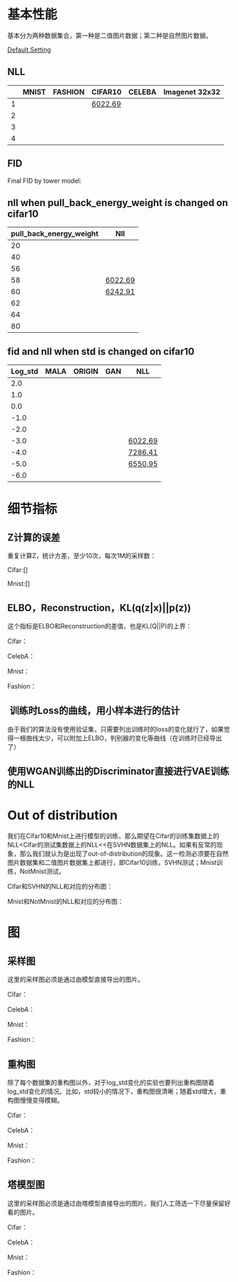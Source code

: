 # 基本性能

基本分为两种数据集合，第一种是二值图片数据；第二种是自然图片数据。

[Default Setting](http://mlserver.ipwx.me:7897/5dd4d25942d74cd7474dc054/)

## NLL

|      | MNIST | FASHION | CIFAR10                                                      | CELEBA | Imagenet 32x32 |
| ---- | :---: | ------- | ------------------------------------------------------------ | ------ | -------------- |
| 1    |       |         | [6022.69](http://mlserver.ipwx.me:7897/5dd4d25942d74cd7474dc054/) |        |                |
| 2    |       |         |                                                              |        |                |
| 3    |       |         |                                                              |        |                |
| 4    |       |         |                                                              |        |                |

## FID

Final FID by tower model:



## nll when pull_back_energy_weight is changed on cifar10

| pull_back_energy_weight | Nll                                                          |
| ----------------------- | ------------------------------------------------------------ |
| 20                      |                                                              |
| 40                      |                                                              |
| 56                      |                                                              |
| 58                      | [6022.69](http://mlserver.ipwx.me:7897/5dd4d25942d74cd7474dc054/) |
| 60                      | [6242.91](http://mlserver.ipwx.me:7897/5dd7844f9eb234c36e4dbfe2/) |
| 62                      |                                                              |
| 64                      |                                                              |
| 80                      |                                                              |



## fid and nll when std is changed on cifar10

| Log_std |  MALA  |  ORIGIN | GAN  | NLL |
| ------- | ---- | ---- | ------ | ------- |
| 2.0     |      |      |        |  |
| 1.0   |      |      |        |  |
| 0.0    |      |      |        |  |
| -1.0 |      |      |  |  |
| -2.0   |      |      |        |  |
| -3.0  |      |      |        | [6022.69](http://mlserver.ipwx.me:7897/5dd4d25942d74cd7474dc054/) |
| -4.0   |      |      |        | [7286.41](http://mlserver.ipwx.me:7897/5dd4d2859eb234c36e4dbfe1/) |
| -5.0   |      |      |        | [6550.95](http://mlserver.ipwx.me:7897/5dd3bddbf9a08f4f544dc055/) |
| -6.0 |      |      |        |  |



# 细节指标

## Z计算的误差

重复计算Z，统计方差，至少10次，每次1M的采样数：

Cifar:[]



Mnist:[]



## ELBO，Reconstruction，KL(q(z|x)||p(z))

这个指标是ELBO和Reconstruction的差值，也是KL(Q||P)的上界：

Cifar：



CelebA：



Mnist：



Fashion：



##  训练时Loss的曲线，用小样本进行的估计

由于我们的算法没有使用验证集，只需要列出训练时的loss的变化就行了，如果觉得一根曲线太少，可以附加上ELBO，判别器的变化等曲线（在训练时已经导出了）





## 使用WGAN训练出的Discriminator直接进行VAE训练的NLL





# Out of distribution

我们在Cifar10和Mnist上进行模型的训练，那么期望在Cifar的训练集数据上的NLL<Cifar的测试集数据上的NLL<<在SVHN数据集上的NLL。如果有反常的现象，那么我们就认为是出现了out-of-distribution的现象。这一检测必须要在自然图片数据集和二值图片数据集上都进行，即Cifar10训练，SVHN测试；Mnist训练，NotMnist测试。

Cifar和SVHN的NLL和对应的分布图：



Mnist和NotMnist的NLL和对应的分布图：



# 图

## 采样图

这里的采样图必须是通过由模型直接导出的图片。

Cifar：



CelebA：



Mnist：



Fashion：



## 重构图

除了每个数据集的重构图以外，对于log_std变化的实验也要列出重构图随着log_std变化的情况。比如，std较小的情况下，重构图很清晰；随着std增大，重构图慢慢变得模糊。

Cifar：



CelebA：



Mnist：



Fashion：



## 塔模型图

这里的采样图必须是通过由塔模型直接导出的图片，我们人工筛选一下尽量保留好看的图片。

Cifar：



CelebA：



Mnist：



Fashion：



